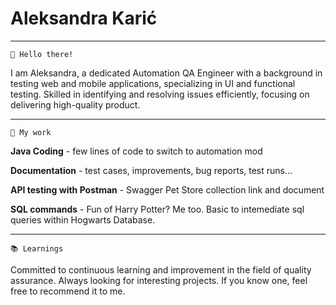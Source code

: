 
# **Aleksandra Karić**
____
    
    👋 Hello there!

  I am Aleksandra, a dedicated Automation QA Engineer with a background in testing web and mobile applications, specializing in UI and functional testing. Skilled in identifying and resolving issues efficiently, focusing on delivering high-quality product.

____
    📌 My work

  **Java Coding** - few lines of code to switch to automation mod
  
  **Documentation**  - test cases, improvements, bug reports, test runs...
  
  **API testing with Postman**  - Swagger Pet Store collection link and document
  
  **SQL commands**  - Fun of Harry Potter? Me too. Basic to intemediate sql queries within Hogwarts Database.


____


    📚 Learnings

  Committed to continuous learning and improvement in the field of quality assurance. Always looking for interesting projects. If you know one, feel free to recommend it to me.



  
  

<!---
AleksandraKaric/AleksandraKaric is a ✨ special ✨ repository because its `README.md` (this file) appears on your GitHub profile.
You can click the Preview link to take a look at your changes.
--->
